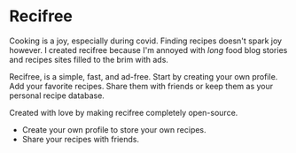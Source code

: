 # Recifree

Cooking is a joy, especially during covid. Finding recipes doesn't spark joy however. I created recifree because I'm annoyed with *long* food blog stories and recipes sites filled to the brim with ads.

Recifree, is a simple, fast, and ad-free. Start by creating your own profile. Add your favorite recipes. Share them with friends or keep them as your personal recipe database.

Created with love by making recifree completely open-source.

- Create your own profile to store your own recipes.
- Share your recipes with friends.